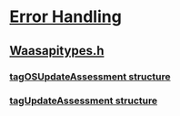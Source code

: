 # [Error Handling](../_debug/index.md)
## [Waasapitypes.h](index.md)
### [tagOSUpdateAssessment structure](../waasapitypes/ns-waasapitypes-tagosupdateassessment.md)
### [tagUpdateAssessment structure](../waasapitypes/ns-waasapitypes-tagupdateassessment.md)

